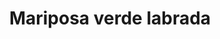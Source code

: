 ---
title: Mariposa verde labrada
date: 
draft: false

# descripcion
description : Dije de plata 925 y nácar

materials: Plata 925

color: Plateado y nácar verde

dimensions: 2,2cm largo

code: 02-25-0625

type: "Dijes"

categories: []

# Images
# first image will be shown in the product page
images:
  # - image: "images/path_to_image"
  # La ubicacion de las imagenes es imagenes/Dijes/Dijes.Nácar/02-25-0625-mariposa-verde-labrada
  - image: "./images/dijes/nácar/02-25-0625.JPG"
---